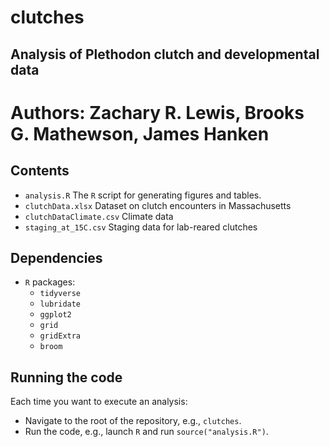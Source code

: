# clutches


## Analysis of Plethodon clutch and developmental data

# Authors: Zachary R. Lewis, Brooks G. Mathewson, James Hanken


## Contents

- `analysis.R` The `R` script for generating figures and tables.
- `clutchData.xlsx` Dataset on clutch encounters in Massachusetts
- `clutchDataClimate.csv` Climate data
- `staging_at_15C.csv` Staging data for lab-reared clutches

## Dependencies

- `R` packages:
	+ `tidyverse`
	+ `lubridate` 
	+ `ggplot2`
	+ `grid`
	+ `gridExtra`
	+ `broom`

## Running the code

Each time you want to execute an analysis:

- Navigate to the root of the repository, e.g., `clutches`.
- Run the code, e.g., launch `R` and run `source("analysis.R")`.




